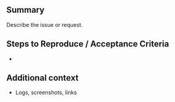 ## Summary

Describe the issue or request.

## Steps to Reproduce / Acceptance Criteria

-

## Additional context

- Logs, screenshots, links
